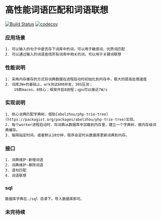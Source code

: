 
# 高性能词语匹配和词语联想
[![Build Status](https://travis-ci.com/lizhanfei/dic.svg?branch=master)](https://travis-ci.com/lizhanfei/dic)
[![codecov](https://codecov.io/gh/lizhanfei/dic/branch/master/graph/badge.svg)](https://codecov.io/gh/lizhanfei/dic)
### 应用场景
    1. 可以输入的句子中是否存下词库中的词，可以用于敏感词、优质词匹配
    2. 可以通过输入的词语查找所有词库中相关的词，可以用于关键词联想
    
### 性能说明
    1. 采用内存缓存的方式将词典数据在进程启动时初始化到内存中，极大的提高处理速度
    2. 词库2W+的基础上，wrk测试600并发，30S压测；
        19款macos，8核心；框架开启8进程；qps可以接近7W/s
    
### 实现说明
    1. 核心词典匹配字典树，借助[abelzhou/php-trie-tree](https://packagist.org/packages/abelzhou/php-trie-tree)实现。
    2. 每个worker进程启动时，将词典从数据库中加载到内存里，建立一个字典树，做内存级词典缓存。
    3. 每隔指定时间，或者默认10分钟，程序会定时从数据库更新词典到内存。

### 接口
    1. 词典维护-新增词语
    2. 词典维护-移除词语
    3. 语句匹配
    4. 词语联想

### sql
    数据库字典在./sql 目录下。导入数据库即可。
    
### 未完待续